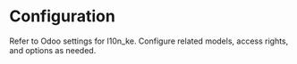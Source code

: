 # Configuration

Refer to Odoo settings for l10n_ke. Configure related models, access rights, and options as needed.
